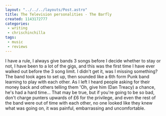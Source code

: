 ```yaml
---
layout: "../../../layouts/Post.astro"
title: The Television personalities - The Barfly
created: 1143172777
categories:
 - writing
 - chrischinchilla
tags: 
 - music 
 - reviews
---
```


I have a rule, I always give bands 3 songs before I decide whether to stay or not, I have been to a lot of the gigs, and this was the first time I have ever walked out before the 3 song limit. I didn't get it, was I missing something? The band took ages to set up, then sounded like a 6th form Punk band learning to play with each other. As I left I heard people asking for their money back and others telling them 'Oh, give him (Dan Treacy) a chance, he's had a hard time… That may be true, but if you're going to be so bad, don't charge punters upwards of £6 for the privilege, and even the rest of the band were out of time with each other, no one looked like they knew what was going on, it was painful, embarrassing and uncomfortable.
